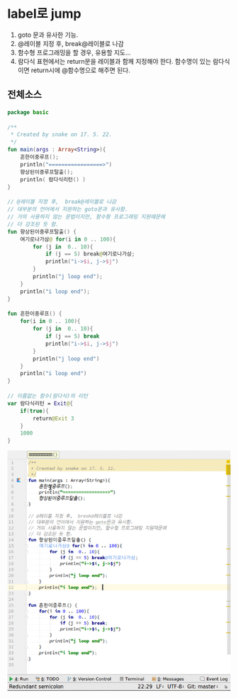 # label로 jump
1. goto 문과 유사한 기능.
2. @레이블 지정 후,  break@레이블로 나감
3. 함수형 프로그래밍을 할 경우, 유용할 지도...
4. 람다식 표현에서는 return문을 레이블과 함께 지정해야 한다. 함수명이 있는 람다식이면 return시에 @함수명으로 해주면 된다.

## 전체소스
~~~kotlin
package basic

/**
 * Created by snake on 17. 5. 22.
 */
fun main(args : Array<String>){
    흔한이중루프();
    println("=================>")
    향상된이중루프탈출();
    println( 람다식리턴() )
}

// @레이블 지정 후,  break@레이블로 나감
// 대부분의 언어에서 지원하는 goto문과 유사함.
// 거의 사용하지 않는 문법이지만, 함수형 프로그래밍 지원때문에
// 더 강조된 듯 함.
fun 향상된이중루프탈출() {
    여기로나가삼@ for(i in 0 .. 100){
        for (j in  0.. 10){
            if (j == 5) break@여기로나가삼;
            println("i->$i, j->$j")
        }
        println("j loop end");
    }
    println("i loop end");
}

fun 흔한이중루프() {
    for(i in 0 .. 100){
        for (j in  0.. 10){
            if (j == 5) break
            println("i->$i, j->$j")
        }
        println("j loop end")
    }
    println("i loop end")
}

// 이름없는 함수(람다식)의 리턴
var 람다식리턴 = Exit@{
    if(true){
        return@Exit 3
    }
    1000
}
~~~
![이미지](loop_exit.gif)
